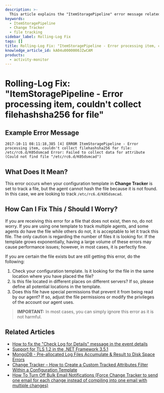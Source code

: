 ```yaml
---
description: >-
  This article explains the "ItemStoragePipeline" error message related to file tracking in Change Tracker and provides steps to resolve it.
keywords:
  - ItemStoragePipeline
  - Change Tracker
  - file tracking
sidebar_label: Rolling-Log Fix
tags: []
title: Rolling-Log Fix: "ItemStoragePipeline - Error processing item, couldn't collect filehashsha256 for file"
knowledge_article_id: kA04u0000000JZwCAM
products:
  - activity-monitor
---
```


# Rolling-Log Fix: "ItemStoragePipeline - Error processing item, couldn't collect filehashsha256 for file"

## Example Error Message

```
2017-10-11 08:11:18,385 [4] ERROR ItemStoragePipeline - Error processing item, couldn't collect filehashsha256 for file: /etc/rc6.d/K05dsmcad Error: Failed to collect data for attribute (Could not find file "/etc/rc6.d/K05dsmcad")
```

## What Does It Mean?

This error occurs when your configuration template in **Change Tracker** is set to track a file, but the agent cannot hash the file because it is not found. In this case, we are looking to track `/etc/rc6.d/K05dsmcad`.

## How Can I Fix This / Should I Worry?

If you are receiving this error for a file that does not exist, then no, do not worry. If you are using one template to track multiple agents, and some agents do have the file while others do not, it is acceptable to let it track this file. The only caution is regarding the number of files it is looking for. If the template grows exponentially, having a large volume of these errors may cause performance issues; however, in most cases, it is perfectly fine.

If you are certain the file exists but are still getting this error, do the following:

1. Check your configuration template. Is it looking for the file in the same location where you have placed the file?
2. Is this file located in different places on different servers? If so, please define all potential locations in the template.
3. Does this file have special permissions that prevent it from being read by our agent? If so, adjust the file permissions or modify the privileges of the account our agent uses.

> **IMPORTANT:** In most cases, you can simply ignore this error as it is not harmful.

## Related Articles

- [How to fix the "Check Log for Details" message in the event details](https://kb.netwrix.com/8133)
- [Support for TLS 1.2 in the .NET Framework 3.5.1](https://kb.netwrix.com/8302)
- [MongoDB - Pre-allocated Log Files Accumulate & Result to Disk Space Errors](https://kb.netwrix.com/8285)
- [Change Tracker – How to Create a Custom Tracked Attributes Filter Within a Configuration Template](https://kb.netwrix.com/8265)
- [How To Turn Off Bulk Email Notifications (Force Change Tracker to send one email for each change instead of compiling into one email with multiple changes)](https://kb.netwrix.com/8284)